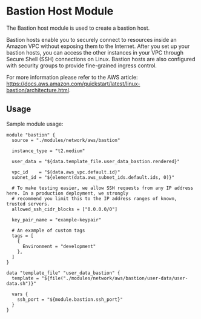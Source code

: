 # Bastion Host Module

The Bastion host module is used to create a bastion host.

Bastion hosts enable you to securely connect to resources inside an Amazon VPC without exposing them to the
Internet. After you set up your bastion hosts, you can access the other instances in your VPC through Secure
Shell (SSH) connections on Linux. Bastion hosts are also configured with security groups to provide
fine-grained ingress control.

For more information please refer to the AWS article: https://docs.aws.amazon.com/quickstart/latest/linux-bastion/architecture.html.

## Usage

Sample module usage:

```
module "bastion" {
  source = "./modules/network/aws/bastion"

  instance_type = "t2.medium"

  user_data = "${data.template_file.user_data_bastion.rendered}"

  vpc_id    = "${data.aws_vpc.default.id}"
  subnet_id = "${element(data.aws_subnet_ids.default.ids, 0)}"

  # To make testing easier, we allow SSH requests from any IP address here. In a production deployment, we strongly
  # recommend you limit this to the IP address ranges of known, trusted servers.
  allowed_ssh_cidr_blocks = ["0.0.0.0/0"]

  key_pair_name = "example-keypair"

  # An example of custom tags
  tags = [
    {
      Environment = "development"
    },
  ]
}

data "template_file" "user_data_bastion" {
  template = "${file("./modules/network/aws/bastion/user-data/user-data.sh")}"

  vars {
    ssh_port = "${module.bastion.ssh_port}"
  }
}
```
